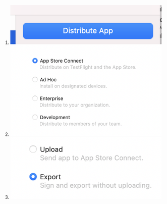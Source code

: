 1. ![](Create%20ipa%20file/Untitled.png)
2. ![](Create%20ipa%20file/Untitled%201.png)
3. ![](Create%20ipa%20file/Untitled%202.png)